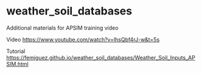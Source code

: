 # weather_soil_databases
Additional materials for APSIM training video

Video
https://www.youtube.com/watch?v=lhsQbf4rJ-w&t=5s

Tutorial
https://femiguez.github.io/weather_soil_databases/Weather_Soil_Inputs_APSIM.html
